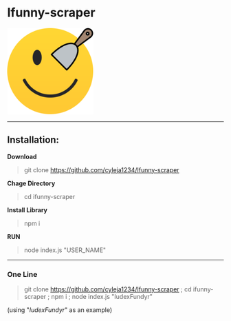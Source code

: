 # Ifunny-scraper
<img src="logo/Logo.png" alt="drawing" width="200"/>

---

## Installation:
**Download**
> git clone https://github.com/cyleja1234/Ifunny-scraper

**Chage Directory**
> cd ifunny-scraper

**Install Library**
>npm i

**RUN**
> node index.js "USER_NAME"
---
### **One Line**

> git clone https://github.com/cyleja1234/Ifunny-scraper ; cd ifunny-scraper ; npm i ; node index.js "IudexFundyr"

(using "*IudexFundyr*" as an example)
